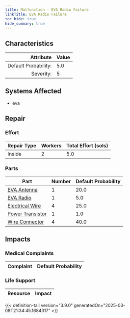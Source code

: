 ```yaml
---
title: Malfunction - EVA Radio Failure
linkTitle: EVA Radio Failure
toc_hide: true
hide_summary: true
---
```

<!-- This is generated by the MarsSim HelpGenertor, do not edit. -->

## Characteristics

| Attribute      | Value |
|--------:|:------|
|Default Probability:|5.0|
|Severity:|5|

## Systems Affected 
- eva

## Repair

### Effort
|Repair Type|Workers|Total Effort (sols)|
|---|---|---|
|Inside|2|5.0|

### Parts
|Part|Number|Default Probability|
|---|---|---|
|[EVA Antenna](/docs/definitions/part/eva-antenna)|1|20.0|
|[EVA Radio](/docs/definitions/part/eva-radio)|1|5.0|
|[Electrical Wire](/docs/definitions/part/electrical-wire)|4|25.0|
|[Power Transistor](/docs/definitions/part/power-transistor)|1|1.0|
|[Wire Connector](/docs/definitions/part/wire-connector)|4|40.0|

## Impacts

### Medical Complaints
|Complaint|Default Probability|
|---|---|

### Life Support
|Resource|Impact|
|---|---|


{{< definition-tail version="3.9.0" generatedOn="2025-03-08T21:34:45.1684317" >}}

